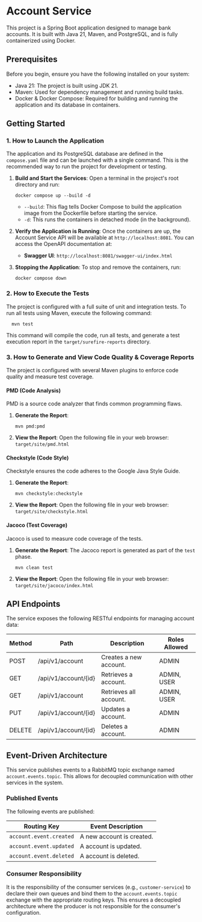 # Account Service

This project is a Spring Boot application designed to manage bank accounts. It is built with Java 21, Maven, and
PostgreSQL, and is fully containerized using Docker.

## Prerequisites

Before you begin, ensure you have the following installed on your system:

* Java 21: The project is built using JDK 21.
* Maven: Used for dependency management and running build tasks.
* Docker & Docker Compose: Required for building and running the application and its database in containers.

## Getting Started

### 1. How to Launch the Application

The application and its PostgreSQL database are defined in the `compose.yaml` file and can be launched with a single
command. This is the recommended way to run the project for development or testing.

1. **Build and Start the Services**: Open a terminal in the project's root directory and run:
   ```shell
   docker compose up --build -d
   ```
    * `--build`: This flag tells Docker Compose to build the application image from the Dockerfile before starting the
      service.
    * `-d`: This runs the containers in detached mode (in the background).

2. **Verify the Application is Running**: Once the containers are up, the Account Service API will be available at
   `http://localhost:8081`. You can access the OpenAPI documentation at:
    * **Swagger UI**: `http://localhost:8081/swagger-ui/index.html`

3. **Stopping the Application**: To stop and remove the containers, run:
   ```shell
   docker compose down
   ```

### 2. How to Execute the Tests

The project is configured with a full suite of unit and integration tests. To run all tests using Maven, execute the
following command:

```shell 
  mvn test
```

This command will compile the code, run all tests, and generate a test execution report in the `target/surefire-reports`
directory.

### 3. How to Generate and View Code Quality & Coverage Reports

The project is configured with several Maven plugins to enforce code quality and measure test coverage.

#### PMD (Code Analysis)

PMD is a source code analyzer that finds common programming flaws.

1. **Generate the Report**:
   ```shell
   mvn pmd:pmd
   ```
2. **View the Report**: Open the following file in your web browser:
   `target/site/pmd.html`

#### Checkstyle (Code Style)

Checkstyle ensures the code adheres to the Google Java Style Guide.

1. **Generate the Report**:
   ```shell
   mvn checkstyle:checkstyle
   ```
2. **View the Report**: Open the following file in your web browser:
   `target/site/checkstyle.html`

#### Jacoco (Test Coverage)

Jacoco is used to measure code coverage of the tests.

1. **Generate the Report**: The Jacoco report is generated as part of the `test` phase.
   ```shell
   mvn clean test
   ```
2. **View the Report**: Open the following file in your web browser:
   `target/site/jacoco/index.html`

## API Endpoints

The service exposes the following RESTful endpoints for managing account data:

| Method | Path                  | Description              | Roles Allowed |
| ------ |-----------------------|--------------------------| ------------- |
| POST   | /api/v1/account       | Creates a new account.   | ADMIN         |
| GET    | /api/v1/account/{id}  | Retrieves a account.     | ADMIN, USER   |
| GET    | /api/v1/account       | Retrieves all account.   | ADMIN, USER   |
| PUT    | /api/v1/account/{id}  | Updates a account.       | ADMIN         |
| DELETE | /api/v1/account/{id}  | Deletes a account.       | ADMIN         |

## Event-Driven Architecture

This service publishes events to a RabbitMQ topic exchange named `account.events.topic`. This allows for decoupled
communication with other services in the system.

### Published Events

The following events are published:

| Routing Key                | Event Description             |
| ---------------------------|-------------------------------|
| `account.event.created`    | A new account is created.     |
| `account.event.updated`    | A account is updated.         |
| `account.event.deleted`    | A account is deleted.         |

### Consumer Responsibility

It is the responsibility of the consumer services (e.g., `customer-service`) to declare their own queues and bind them
to the `account.events.topic` exchange with the appropriate routing keys. This ensures a decoupled architecture where
the producer is not responsible for the consumer's configuration.
